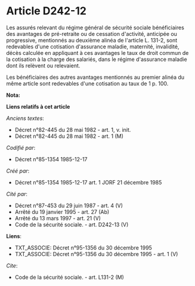 # Article D242-12

Les assurés relevant du régime général de sécurité sociale bénéficiaires des avantages de pré-retraite ou de cessation
d'activité, anticipée ou progressive, mentionnés au deuxième alinéa de l'article L. 131-2, sont redevables d'une cotisation
d'assurance maladie, maternité, invalidité, décès calculée en appliquant à ces avantages le taux de droit commun de la
cotisation à la charge des salariés, dans le régime d'assurance maladie dont ils relèvent ou relevaient. 

Les bénéficiaires des autres avantages mentionnés au premier alinéa du même article sont redevables d'une cotisation au taux
de 1 p. 100.

**Nota:**



**Liens relatifs à cet article**

_Anciens textes_:

  - Décret n°82-445 du 28 mai 1982 - art. 1, v. init.
  - Décret n°82-445 du 28 mai 1982 - art. 1 (M)

_Codifié par_:

  - Décret n°85-1354 1985-12-17

_Créé par_:

  - Décret n°85-1354 1985-12-17 art. 1 JORF 21 décembre 1985

_Cité par_:

  - Décret n°87-453 du 29 juin 1987 - art. 4 (V)
  - Arrêté du 19 janvier 1995 - art. 27 (Ab)
  - Arrêté du 13 mars 1997 - art. 21 (V)
  - Code de la sécurité sociale. - art. D242-13 (V)

**Liens**:

  - TXT_ASSOCIE: Décret n°95-1356 du 30 décembre 1995
  - TXT_ASSOCIE: Décret n°95-1356 du 30 décembre 1995 - art. 1 (V)

_Cite_:

  - Code de la sécurité sociale. - art. L131-2 (M)
